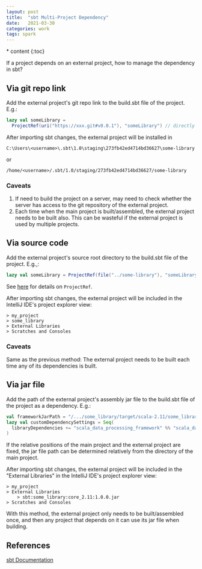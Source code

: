 ```yaml
---
layout: post
title:  "sbt Multi-Project Dependency"
date:   2021-03-30
categories: work
tags: spark
---
```

<head>
    <script src="https://cdn.mathjax.org/mathjax/latest/MathJax.js?config=TeX-AMS-MML_HTMLorMML" type="text/javascript"></script>
    <script type="text/x-mathjax-config">
        MathJax.Hub.Config({
            tex2jax: {
            skipTags: ['script', 'noscript', 'style', 'textarea', 'pre'],
            inlineMath: [['$','$']]
            }
        });
    </script>
</head>
* content
{:toc}

If a project depends on an external project, how to manage the dependency in sbt?



## Via git repo link

Add the external project's git repo link to the build.sbt file of the project. E.g.:
```scala
lazy val someLibrary =
  ProjectRef(uri("https://xxx.git#v0.0.1"), "someLibrary") // directly load package from git
```
After importing sbt changes, the external project will be installed in 
```
C:\Users\<username>\.sbt\1.0\staging\273fb42ed4714bd36627\some-library
```
or
```
/home/<username>/.sbt/1.0/staging/273fb42ed4714bd36627/some-library
```

### Caveats

1. If need to build the project on a server, may need to check whether the server has access to the git repository of the external project.
2. Each time when the main project is built/assembled, the external project needs to be built also. This can be wasteful if the external project is used by multiple projects.

## Via source code

Add the external project's source root directory to the build.sbt file of the project. E.g.,:
```scala
lazy val someLibrary = ProjectRef(file("../some-library"), "someLibrary")
```
See [here](https://www.scala-sbt.org/1.x/api/sbt/ProjectRef.html) for details on `ProjectRef`.

After importing sbt changes, the external project will be included in the IntelliJ IDE's project explorer view:
```
> my_project
> some_library
> External Libraries
> Scratches and Consoles
```

### Caveats

Same as the previous method: The external project needs to be built each time any of its dependencies is built.

## Via jar file

Add the path of the external project's assembly jar file to the build.sbt file of the project as a dependency. E.g.:
```scala
val frameworkJarPath = "/.../some_library/target/scala-2.11/some_library-assembly-1.0.0.jar"
lazy val customDependencySettings = Seq(
  libraryDependencies += "scala_data_processing_framework" %% "scala_data_processing_framework" % "1.0.0" from frameworkJarPath
)
```
If the relative positions of the main project and the external project are fixed, the jar file path can be determined relatively from the directory of the main project.

After importing sbt changes, the external project will be included in the "External Libraries" in the IntelliJ IDE's project explorer view:
```
> my_project
> External Libraries
    > sbt:some_library:core_2.11:1.0.0.jar
> Scratches and Consoles
```

With this method, the external project only needs to be built/assembled once, and then any project that depends on it can use its jar file when building.

## References

[sbt Documentation](https://www.scala-sbt.org/1.x/docs/index.html)